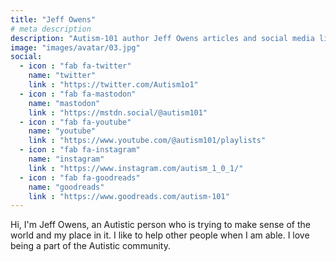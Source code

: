 ```yaml
---
title: "Jeff Owens"
# meta description
description: "Autism-101 author Jeff Owens articles and social media links"
image: "images/avatar/03.jpg"
social:
  - icon : "fab fa-twitter"
    name: "twitter"
    link : "https://twitter.com/Autism1o1"
  - icon : "fab fa-mastodon"
    name: "mastodon"
    link : "https://mstdn.social/@autism101"
  - icon : "fab fa-youtube"
    name: "youtube"
    link : "https://www.youtube.com/@autism101/playlists"
  - icon : "fab fa-instagram"
    name: "instagram"
    link : "https://www.instagram.com/autism_1_0_1/"
  - icon : "fab fa-goodreads"
    name: "goodreads"
    link : "https://www.goodreads.com/autism-101"
---
```


Hi, I'm Jeff Owens, an Autistic person who is trying to make sense of the world and my place in it. I like to help other people when I am able. I love being a part of the Autistic community.  